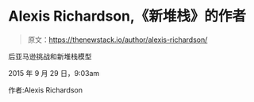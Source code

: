 # Alexis Richardson,《新堆栈》的作者

> 原文：<https://thenewstack.io/author/alexis-richardson/>

后亚马逊挑战和新堆栈模型

2015 年 9 月 29 日，9:03am

作者:Alexis Richardson